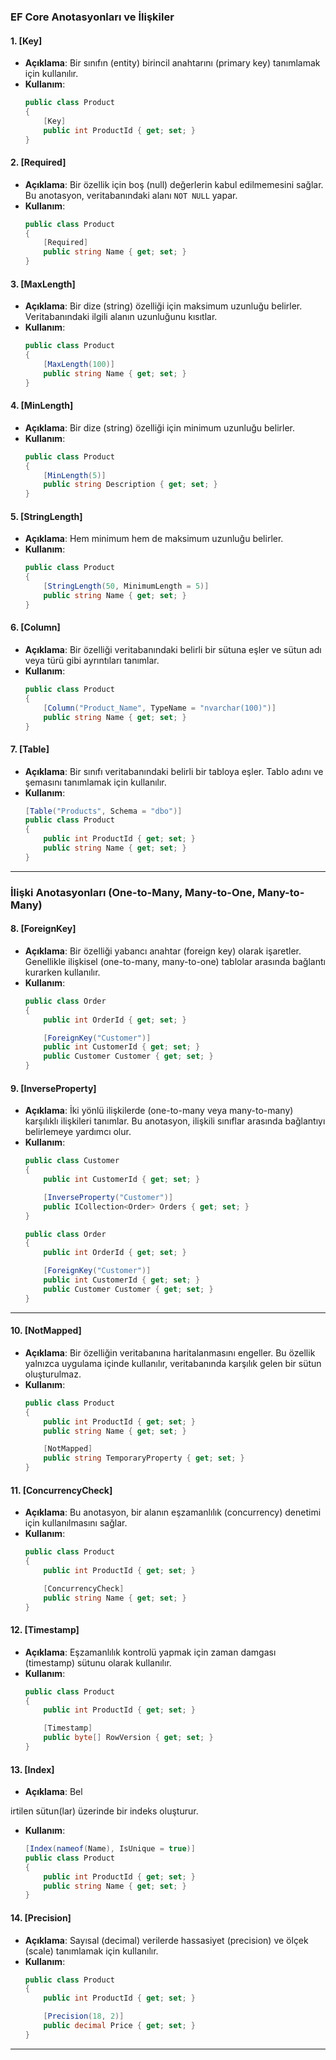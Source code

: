 

### EF Core Anotasyonları ve İlişkiler

#### 1. **[Key]**
   - **Açıklama**: Bir sınıfın (entity) birincil anahtarını (primary key) tanımlamak için kullanılır.
   - **Kullanım**:
     ```csharp
     public class Product
     {
         [Key]
         public int ProductId { get; set; }
     }
     ```

#### 2. **[Required]**
   - **Açıklama**: Bir özellik için boş (null) değerlerin kabul edilmemesini sağlar. Bu anotasyon, veritabanındaki alanı `NOT NULL` yapar.
   - **Kullanım**:
     ```csharp
     public class Product
     {
         [Required]
         public string Name { get; set; }
     }
     ```

#### 3. **[MaxLength]**
   - **Açıklama**: Bir dize (string) özelliği için maksimum uzunluğu belirler. Veritabanındaki ilgili alanın uzunluğunu kısıtlar.
   - **Kullanım**:
     ```csharp
     public class Product
     {
         [MaxLength(100)]
         public string Name { get; set; }
     }
     ```

#### 4. **[MinLength]**
   - **Açıklama**: Bir dize (string) özelliği için minimum uzunluğu belirler.
   - **Kullanım**:
     ```csharp
     public class Product
     {
         [MinLength(5)]
         public string Description { get; set; }
     }
     ```

#### 5. **[StringLength]**
   - **Açıklama**: Hem minimum hem de maksimum uzunluğu belirler.
   - **Kullanım**:
     ```csharp
     public class Product
     {
         [StringLength(50, MinimumLength = 5)]
         public string Name { get; set; }
     }
     ```

#### 6. **[Column]**
   - **Açıklama**: Bir özelliği veritabanındaki belirli bir sütuna eşler ve sütun adı veya türü gibi ayrıntıları tanımlar.
   - **Kullanım**:
     ```csharp
     public class Product
     {
         [Column("Product_Name", TypeName = "nvarchar(100)")]
         public string Name { get; set; }
     }
     ```

#### 7. **[Table]**
   - **Açıklama**: Bir sınıfı veritabanındaki belirli bir tabloya eşler. Tablo adını ve şemasını tanımlamak için kullanılır.
   - **Kullanım**:
     ```csharp
     [Table("Products", Schema = "dbo")]
     public class Product
     {
         public int ProductId { get; set; }
         public string Name { get; set; }
     }
     ```

---

### İlişki Anotasyonları (One-to-Many, Many-to-One, Many-to-Many)

#### 8. **[ForeignKey]**
   - **Açıklama**: Bir özelliği yabancı anahtar (foreign key) olarak işaretler. Genellikle ilişkisel (one-to-many, many-to-one) tablolar arasında bağlantı kurarken kullanılır.
   - **Kullanım**:
     ```csharp
     public class Order
     {
         public int OrderId { get; set; }

         [ForeignKey("Customer")]
         public int CustomerId { get; set; }
         public Customer Customer { get; set; }
     }
     ```

#### 9. **[InverseProperty]**
   - **Açıklama**: İki yönlü ilişkilerde (one-to-many veya many-to-many) karşılıklı ilişkileri tanımlar. Bu anotasyon, ilişkili sınıflar arasında bağlantıyı belirlemeye yardımcı olur.
   - **Kullanım**:
     ```csharp
     public class Customer
     {
         public int CustomerId { get; set; }

         [InverseProperty("Customer")]
         public ICollection<Order> Orders { get; set; }
     }

     public class Order
     {
         public int OrderId { get; set; }

         [ForeignKey("Customer")]
         public int CustomerId { get; set; }
         public Customer Customer { get; set; }
     }
     ```

---



#### 10. **[NotMapped]**
   - **Açıklama**: Bir özelliğin veritabanına haritalanmasını engeller. Bu özellik yalnızca uygulama içinde kullanılır, veritabanında karşılık gelen bir sütun oluşturulmaz.
   - **Kullanım**:
     ```csharp
     public class Product
     {
         public int ProductId { get; set; }
         public string Name { get; set; }

         [NotMapped]
         public string TemporaryProperty { get; set; }
     }
     ```

#### 11. **[ConcurrencyCheck]**
   - **Açıklama**: Bu anotasyon, bir alanın eşzamanlılık (concurrency) denetimi için kullanılmasını sağlar.
   - **Kullanım**:
     ```csharp
     public class Product
     {
         public int ProductId { get; set; }

         [ConcurrencyCheck]
         public string Name { get; set; }
     }
     ```

#### 12. **[Timestamp]**
   - **Açıklama**: Eşzamanlılık kontrolü yapmak için zaman damgası (timestamp) sütunu olarak kullanılır.
   - **Kullanım**:
     ```csharp
     public class Product
     {
         public int ProductId { get; set; }

         [Timestamp]
         public byte[] RowVersion { get; set; }
     }
     ```

#### 13. **[Index]**
   - **Açıklama**: Bel

irtilen sütun(lar) üzerinde bir indeks oluşturur.
   - **Kullanım**:
     ```csharp
     [Index(nameof(Name), IsUnique = true)]
     public class Product
     {
         public int ProductId { get; set; }
         public string Name { get; set; }
     }
     ```

#### 14. **[Precision]**
   - **Açıklama**: Sayısal (decimal) verilerde hassasiyet (precision) ve ölçek (scale) tanımlamak için kullanılır.
   - **Kullanım**:
     ```csharp
     public class Product
     {
         public int ProductId { get; set; }

         [Precision(18, 2)]
         public decimal Price { get; set; }
     }
     ```

---

